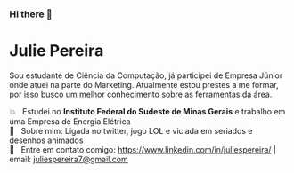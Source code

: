 ### Hi there 👋

<!--
**juliespereira/juliespereira** is a ✨ _special_ ✨ repository because its `README.md` (this file) appears on your GitHub profile.

Here are some ideas to get you started:

- 🔭 I’m currently working on ...
- 🌱 I’m currently learning ...
- 👯 I’m looking to collaborate on ...
- 🤔 I’m looking for help with ...
- 💬 Ask me about ...
- 📫 How to reach me: ...
- 😄 Pronouns: ...
- ⚡ Fun fact: ...


- Bacharel em Ciência da Computação, já participei de Empresa Júnior onde atuei na parte do Marketing e na presidência, em projetos como bolsista de Extensão e Iniciação Científica, utilizando ferramentas como Blender, Unity 3D, HTML, CSS, JavaScript e PHP. Atuo no suporte de sistema em Delphi e estou em busca de migrar para o Frent-end e o UX/UI Design e sempre em busca de um melhor conhecimento sobre as ferramentas da área.

- Email: juliespereira7@gmail.com | LinkedIn: https://www.linkedin.com/in/julie-pereira-3b4924152/ 
- Estudo no Instituto Federal do Sudeste de Minas Gerais e estou como voluntária no Grupo Meninas Digitais
- Unity, Blender, FIGMA e UX Design
- Em que você procura colaborar
- Com o que você pode ajudar quem estiver precisando
- Como entrar com contato com você

```markdown
-->
# Julie Pereira

Sou estudante de Ciência da Computação, já participei de Empresa Júnior onde atuei na parte do Marketing. Atualmente estou prestes a me formar, por isso busco um melhor conhecimento sobre as ferramentas da área.

:boom:  &nbsp; Estudei no **Instituto Federal do Sudeste de Minas Gerais** e trabalho em uma Empresa de Energia Elétrica
 <br/> 💬  &nbsp; Sobre mim: Ligada no twitter, jogo LOL e viciada em seriados e desenhos animados
 <br/> :email: &nbsp; Entre em contato comigo: https://www.linkedin.com/in/juliespereira/
| 
email: juliespereira7@gmail.com

```
